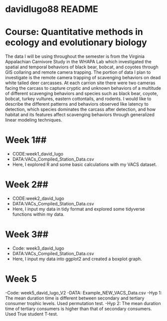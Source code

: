 # davidlugo88 README

# Course: Quantitative methods in ecology and evolutionary biology

The data I will be using throughout the semester is from the Virginia Appalachian Carnivore Study in the WHAPA Lab which investigated the spatial and temporal behaviors of black bear, bobcat, and coyotes through GIS collaring and remote camera trapping. The portion of data I plan to investigate is the remote camera trapping of scavenging behaviors on dead white tailed deer carcasses. At each carrion site there were two cameras facing the carcass to capture cryptic and unknown behaviors of a multitude of different scavenging behaviors and species such as black bear, coyote, bobcat, turkey vultures, eastern cottontails, and rodents. I would like to describe the different patterns and behaviors observed like latency to detection, which species dominates the carcass after detection, and how habitat and its features affect scavenging behaviors through generalized linear modeling techniques. 

# Week 1##
- CODE:week1_david_lugo 
- DATA:VACs_Compiled_Station_Data.csv
- Here, I explored R and some basic calculations with my VACS dataset.  

# Week 2##
- CODE:week2_david_lugo
- DATA:VACs_Compiled_Station_Data.csv
- Here, I input my data in tidy format and explored some tidyverse functions within my data. 

# Week 3##
- Code: week3_david_lugo
- DATA:VACs_Compiled_Station_Data.csv
- Here, I input my data into ggplot2 and created a boxplot graph.

# Week 5 #
-Code: week5_david_lugo_V2
-DATA: Example_NEW_VACS_Data.csv
-Hyp 1: The mean duration time is different between secondary and tertiary consumer trophic levels. Used permutation test.
-Hyp 2: The mean duration time of tertiary consumers is higher than that of secondary consumers. Used True student T-test.
